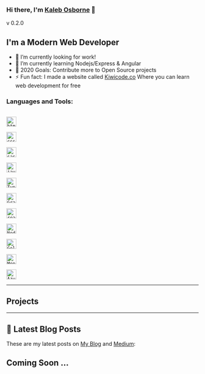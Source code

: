 
### Hi there, I'm [Kaleb Osborne](https://kalebosborne.com) 👋

v 0.2.0
 
## I'm a Modern Web Developer

- 🔭 I’m currently looking for work!
- 🌱 I’m currently learning Nodejs/Express & Angular
- 🥅 2020 Goals: Contribute more to Open Source projects
- ⚡ Fun fact: I made a website called [Kiwicode.co](https://kiwicode.co) Where you can learn web development for free


### Languages and Tools:

[<code>
<img alt="html5" width="26px" src="https://img.icons8.com/color/240/000000/html-5.png">
</code>](https://developer.mozilla.org/en-US/docs/Web/HTML) [<code>
<img alt="css3" width="26px" src="https://img.icons8.com/color/240/000000/css3.png">
</code>](https://developer.mozilla.org/en-US/docs/Web/CSS) [<code>
<img alt="sass" width="26px" src="https://img.icons8.com/color/240/000000/sass.png">
</code>](https://sass-lang.com/) [<code>
<img alt="javascript" width="26px" src="https://img.icons8.com/color/240/000000/javascript.png">
</code>](https://developer.mozilla.org/en-US/docs/Web/JavaScript) [<code>
<img alt="Typescript" width="26px" src="https://img.icons8.com/color/96/000000/typescript.png">
</code>](https://www.typescriptlang.org/)  [<code>
<img alt="Graphql" width="26px" src="https://img.icons8.com/color/96/000000/graphql.png">
</code>](https://graphql.org/) [<code>
<img alt="react" width="26px" src="https://img.icons8.com/color/240/000000/react-native.png">
</code>](https://reactjs.org/) [<code>
<img alt="Node.js" width="26px" src="https://img.icons8.com/color/240/000000/nodejs.png">
</code>](https://nodejs.org/en/) [<code>
<img alt="Golang" width="26px" src="https://img.icons8.com/color/96/000000/golang.png">
</code>](https://golang.org/) [<code>
<img alt="MongoDB" width="26px" src="https://img.icons8.com/color/48/000000/mongodb.png">
</code>](https://www.mongodb.com/)  [<code>
<img alt="Azure" width="26px" src="https://img.icons8.com/color/144/000000/azure-1.png">
</code>](https://azure.microsoft.com/) 

---

## Projects

---

## 📝 Latest Blog Posts

These are my latest posts on [My Blog](https://kcodes.dev) and [Medium](https://medium.com/@kalebosborne):

Coming Soon ...
---


[Website]: https://kalebosborne
[Blog]: https://kcodes.dev
[Medium]: https://medium.com/@kalebosborne
[Fiverr]: https://www.fiverr.com/kaleb_osborne
[Gmail]: mailto:kalebosbornek3@gmail.com





